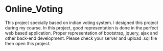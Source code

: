 # Online_Voting
This project specially based on indian voting system. I designed this project during my course. In this project, good representation is done
in the perfect web based application. Proper representation of bootstrap, jquery, ajax and other back-end development.
Please check your server and upload .sql file then open this project.
